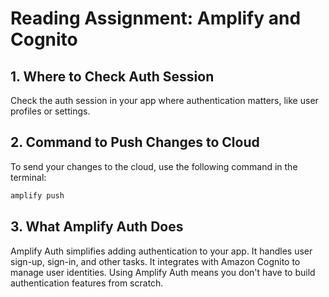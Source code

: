 # Reading Assignment: Amplify and Cognito

## 1. Where to Check Auth Session
Check the auth session in your app where authentication matters, like user profiles or settings.

## 2. Command to Push Changes to Cloud
To send your changes to the cloud, use the following command in the terminal:
```bash
amplify push

```
## 3. What Amplify Auth Does
Amplify Auth simplifies adding authentication to your app. It handles user sign-up, sign-in, and other tasks. It integrates with Amazon Cognito to manage user identities. Using Amplify Auth means you don't have to build authentication features from scratch.